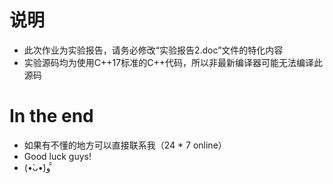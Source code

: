 # 说明
* 此次作业为实验报告，请务必修改“实验报告2.doc”文件的特化内容
* 实验源码均为使用C++17标准的C++代码，所以非最新编译器可能无法编译此源码
# In the end
* 如果有不懂的地方可以直接联系我（24 * 7 online）
* Good luck guys!
* (•̀ᴗ•́)و ̑̑ 
